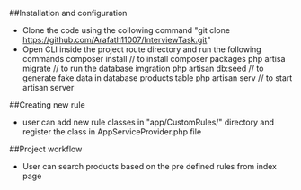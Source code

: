 ##Installation and configuration

- Clone the code using the collowing command 
    "git clone https://github.com/Arafath11007/InterviewTask.git"
- Open CLI inside the project route directory and run the following commands
    composer install // to install composer packages
    php artisa migrate // to run the database imgration
    php artisan db:seed // to generate fake data in database products table
    php artisan serv // to start artisan server
    
    
    
##Creating new rule
- user can add new rule classes in "app/CustomRules/" directory and register the class in AppServiceProvider.php file

##Project workflow 
- User can search products based on the pre defined rules from index page

